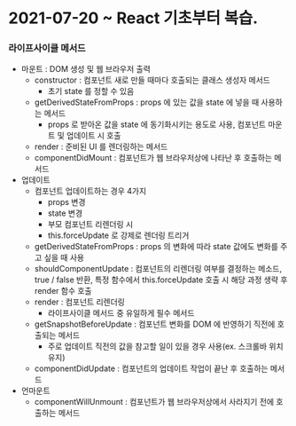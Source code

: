 # 2021-07-20 ~ React 기초부터 복습.



### 라이프사이클 메서드

- 마운트 : DOM 생성 및 웹 브라우저 출력
  - constructor : 컴포넌트 새로 만들 때마다 호출되는 클래스 생성자 메서드
    - 초기 state 를 정할 수 있음
  - getDerivedStateFromProps : props 에 있는 값을 state 에 넣을 때 사용하는 메서드
    - props 로 받아온 값을 state 에 동기화시키는 용도로 사용, 컴포넌트 마운트 및 업데이트 시 호출
  - render : 준비된 UI 를 렌더링하는 메서드
  - componentDidMount : 컴포넌트가 웹 브라우저상에 나타난 후 호출하는 메서드
- 업데이트
  - 컴포넌트 업데이트하는 경우 4가지
    - props 변경
    - state 변경
    - 부모 컴포넌트 리렌더링 시
    - this.forceUpdate 로 강제로 렌더링 트리거
  - getDerivedStateFromProps : props 의 변화에 따라 state 값에도 변화를 주고 싶을 때 사용
  - shouldComponentUpdate : 컴포넌트의 리렌더링 여부를 결정하는 메소드, true / false 반환, 특정 함수에서 this.forceUpdate 호출 시 해당 과정 생략 후 render 함수 호출
  - render : 컴포넌트 리렌더링
    - 라이프사이클 메서드 중 유일하게 필수 메서드
  - getSnapshotBeforeUpdate : 컴포넌트 변화를 DOM 에 반영하기 직전에 호출되는 메서드
    - 주로 업데이트 직전의 값을 참고할 일이 있을 경우 사용(ex. 스크롤바 위치 유지)
  - componentDidUpdate : 컴포넌트의 업데이트 작업이 끝난 후 호출하는 메서드
- 언마운트
  - componentWillUnmount : 컴포넌트가 웹 브라우저상에서 사라지기 전에 호출하는 메서드